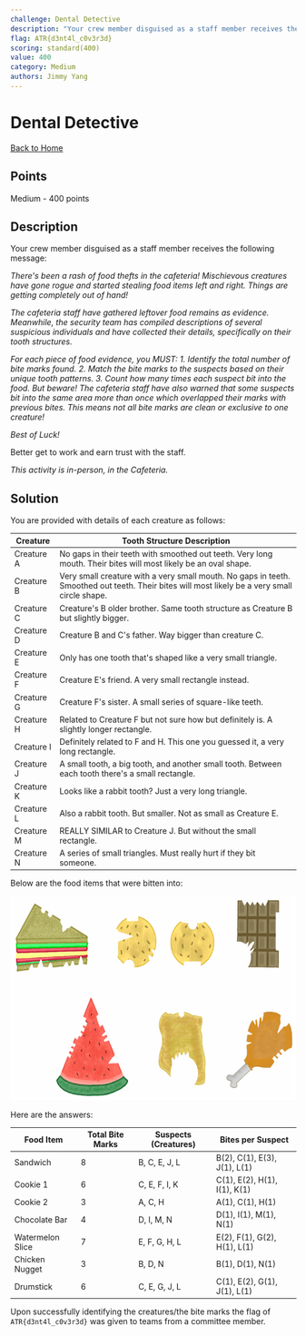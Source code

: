 ```yaml
---
challenge: Dental Detective
description: "Your crew member disguised as a staff member receives the following message:\n\n*There's been a rash of food thefts in the cafeteria! Mischievous creatures have gone\nrogue and started stealing food items left and right. Things are getting completely out of hand!*\n\n*The cafeteria staff have gathered leftover food remains as evidence. Meanwhile, the security team has compiled descriptions of several suspicious individuals and have collected their details, specifically on their tooth structures.*\n\n*For each piece of food evidence, you MUST:*\n*1. Identify the total number of bite marks found.*\n*2. Match the bite marks to the suspects based on their unique tooth patterns.*\n*3. Count how many times each suspect bit into the food.*\n*But beware! The cafeteria staff have also warned that some suspects bit into the same\narea more than once which overlapped their marks with previous bites. This means not\nall bite marks are clean or exclusive to one creature!*\n\n*Best of Luck!*\n\nBetter get to work and earn trust with the staff.\n\n*This activity is in-person, in the Cafeteria.*"
flag: ATR{d3nt4l_c0v3r3d}
scoring: standard(400)
value: 400
category: Medium
authors: Jimmy Yang
---
```


# Dental Detective

[Back to Home](../../README.md)

## Points

Medium - 400 points

## Description

Your crew member disguised as a staff member receives the following message:

*There's been a rash of food thefts in the cafeteria! Mischievous creatures have gone
rogue and started stealing food items left and right. Things are getting completely out of
hand!*

*The cafeteria staff have gathered leftover food remains as evidence. Meanwhile, the
security team has compiled descriptions of several suspicious individuals and have
collected their details, specifically on their tooth structures.*

*For each piece of food evidence, you MUST:*
*1. Identify the total number of bite marks found.*
*2. Match the bite marks to the suspects based on their unique tooth patterns.*
*3. Count how many times each suspect bit into the food.*
*But beware! The cafeteria staff have also warned that some suspects bit into the same
area more than once which overlapped their marks with previous bites. This means not
all bite marks are clean or exclusive to one creature!*

*Best of Luck!*

Better get to work and earn trust with the staff.

*This activity is in-person, in the Cafeteria.*

## Solution

You are provided with details of each creature as follows:

| **Creature** | **Tooth Structure Description**                                                                    |
|--------------|----------------------------------------------------------------------------------------------------|
| Creature A   | No gaps in their teeth with smoothed out teeth. Very long mouth. Their bites will most likely be an oval shape. |
| Creature B   | Very small creature with a very small mouth. No gaps in teeth. Smoothed out teeth. Their bites will most likely be a very small circle shape. |
| Creature C   | Creature's B older brother. Same tooth structure as Creature B but slightly bigger.                |
| Creature D   | Creature B and C's father. Way bigger than creature C.                                             |
| Creature E   | Only has one tooth that's shaped like a very small triangle.                                       |
| Creature F   | Creature E's friend. A very small rectangle instead.                                               |
| Creature G   | Creature F's sister. A small series of square-like teeth.                                          |
| Creature H   | Related to Creature F but not sure how but definitely is. A slightly longer rectangle.             |
| Creature I   | Definitely related to F and H. This one you guessed it, a very long rectangle.                     |
| Creature J   | A small tooth, a big tooth, and another small tooth. Between each tooth there's a small rectangle. |
| Creature K   | Looks like a rabbit tooth? Just a very long triangle.                                              |
| Creature L   | Also a rabbit tooth. But smaller. Not as small as Creature E.                                      |
| Creature M   | REALLY SIMILAR to Creature J. But without the small rectangle.                                     |
| Creature N   | A series of small triangles. Must really hurt if they bit someone.                                 |

Below are the food items that were bitten into:

<p align="center"><img src="bites.png" alt="Food with Bites" height="360px" /></p>

Here are the answers:

| **Food Item**       | **Total Bite Marks** | **Suspects (Creatures)**       | **Bites per Suspect**                     |
|---------------------|----------------------|--------------------------------|-------------------------------------------|
| Sandwich            | 8                    | B, C, E, J, L                  | B(2), C(1), E(3), J(1), L(1)              |
| Cookie 1            | 6                    | C, E, F, I, K                  | C(1), E(2), H(1), I(1), K(1)              |
| Cookie 2            | 3                    | A, C, H                        | A(1), C(1), H(1)                          |
| Chocolate Bar       | 4                    | D, I, M, N                     | D(1), I(1), M(1), N(1)                    |
| Watermelon Slice    | 7                    | E, F, G, H, L                  | E(2), F(1), G(2), H(1), L(1)              |
| Chicken Nugget      | 3                    | B, D, N                        | B(1), D(1), N(1)                          |
| Drumstick           | 6                    | C, E, G, J, L                  | C(1), E(2), G(1), J(1), L(1)              |

Upon successfully identifying the creatures/the bite marks the flag of `ATR{d3nt4l_c0v3r3d}` was given to teams from a committee member.
